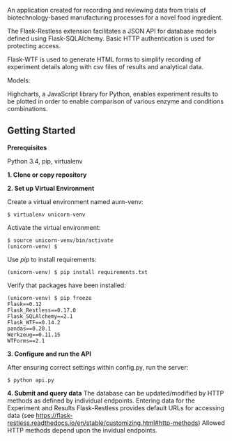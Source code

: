 An application created for recording and reviewing data from trials of biotechnology-based manufacturing processes for a novel food ingredient.

The Flask-Restless extension facilitates a JSON API for database models defined using Flask-SQLAlchemy. Basic HTTP authentication is used for protecting access.

Flask-WTF is used to generate HTML forms to simplify recording of experiment details along with csv files of results and analytical data.

Models:

Highcharts, a JavaScript library for Python, enables experiment results to be plotted in order to enable comparison of various enzyme and conditions combinations.

Getting Started
---------------
**Prerequisites**

Python 3.4, pip, virtualenv

**1. Clone or copy repository**

**2. Set up Virtual Environment**

Create a virtual environment named aurn-venv:

    $ virtualenv unicorn-venv

Activate the virtual environment:

    $ source unicorn-venv/bin/activate
    (unicorn-venv) $

Use *pip* to install requirements:

    (unicorn-venv) $ pip install requirements.txt

Verify that packages have been installed:

    (unicorn-venv) $ pip freeze
    Flask==0.12
    Flask_Restless==0.17.0
    Flask_SQLAlchemy==2.1
    Flask_WTF==0.14.2
    pandas==0.20.1
    Werkzeug==0.11.15
    WTForms==2.1

**3. Configure and run the API**

After ensuring correct settings within config.py, run the server:

    $ python api.py


**4. Submit and query data**
The database can be updated/modified by HTTP methods as defined by individual endpoints. Entering data for the Experiment and Results
Flask-Restless provides default URLs for accessing data (see https://flask-restless.readthedocs.io/en/stable/customizing.html#http-methods)
Allowed HTTP methods depend upon the invidual endpoints.

